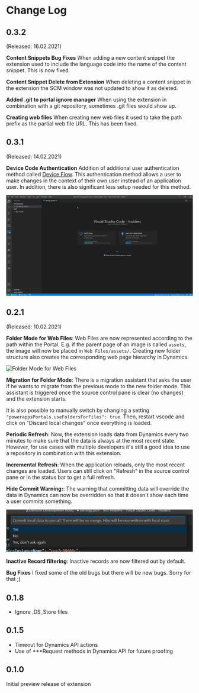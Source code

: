 # Change Log

## 0.3.2
(Released: 16.02.2021)

**Content Snippets Bug Fixes**
When adding a new content snippet the extension used to include the language code into the name of the content snippet. This is now fixed.

**Content Snippet Delete from Extension**
When deleting a content snippet in the extension the SCM window was not updated to show it as deleted.

**Added .git to portal ignore manager**
When using the extension in combination with a git repository, sometimes .git files would show up.

**Creating web files**
When creating new web files it used to take the path prefix as the partial web file URL. This has been fixed.


## 0.3.1
(Released: 14.02.2021)

**Device Code Authentication**
Addition of additional user authentication method called [Device Flow](https://docs.microsoft.com/en-us/azure/active-directory/develop/v2-oauth2-device-code). This authentication method allows a user to make changes in the context of their own user instead of an application user. 
In addition, there is also significant less setup needed for this method.

![Extension Setup - Device Code](https://github.com/felixSchober/VSCode-PowerAppsPortal-Extension/raw/master/readme/01_configurationDeviceCode_2.gif)

## 0.2.1 
(Released: 10.02.2021)

**Folder Mode for Web Files**: 
Web Files are now represented according to the path within the Portal. E.g. if the parent page of an image is called `assets`, the image will now be placed in `Web Files/assets/`. Creating new folder structure also creates the corresponding web page hierarchy in Dynamics. 

![Folder Mode for Web Files](https://github.com/felixSchober/VSCode-PowerAppsPortal-Extension/raw/master/readme/04_release020_folderMode.png)

**Migration for Folder Mode**: 
There is a migration assistant that asks the user if he wants to migrate from the previous mode to the new folder mode. This assistant is triggered once the source control pane is clear (no changes) and the extension starts.

It is also possible to manually switch by changing a setting `"powerappsPortals.useFoldersForFiles": true`. Then, restart vscode and click on "Discard local changes" once everything is loaded.


**Periodic Refresh**: 
Now, the extension loads data from Dynamics every two minutes to make sure that the data is always at the most recent state. However, for use cases with multiple developers it's still a good idea to use a repository in combination with this extension.


**Incremental Refresh**:
When the application reloads, only the most recent changes are loaded. Users can still click on "Refresh" in the source control pane or in the status bar to get a full refresh.

**Hide Commit Warning:**:
The warning that committing data will override the data in Dynamics can now be overridden so that it doesn't show each time a user commits something.

![Hide commit warning](https://github.com/felixSchober/VSCode-PowerAppsPortal-Extension/raw/master/readme/04_release020_ConsentCommit.png)

**Inactive Record filtering**:
Inactive records are now filtered out by default.

**Bug Fixes**
I fixed some of the old bugs but there will be new bugs. Sorry for that ;)

## 0.1.8

- Ignore .DS_Store files

## 0.1.5

- Timeout for Dynamics API actions
- Use of ***Request methods in Dynamics API for future proofing

## 0.1.0

Initial preview release of extension


